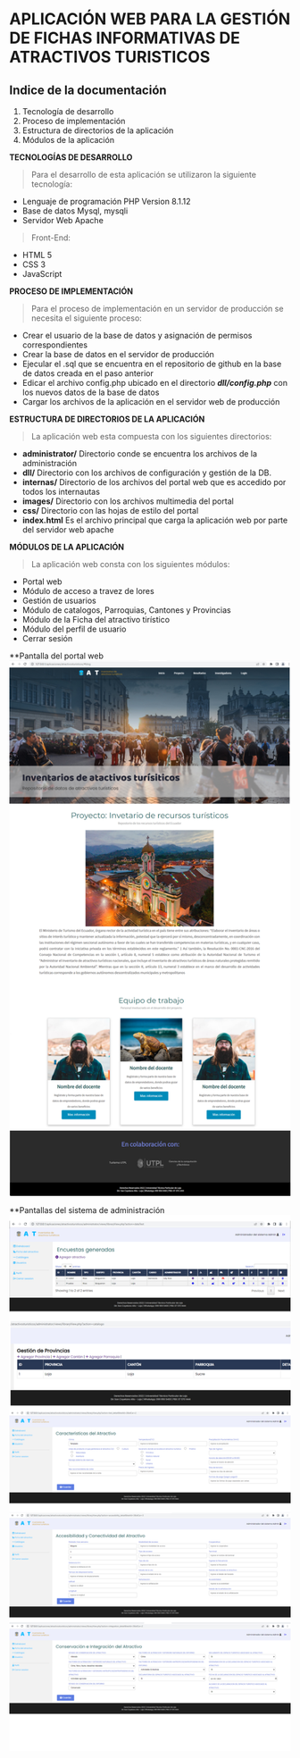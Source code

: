 # APLICACIÓN WEB PARA LA GESTIÓN DE FICHAS INFORMATIVAS DE ATRACTIVOS TURISTICOS 
## Indice de la documentación
1. Tecnología de desarrollo
2. Proceso de implementación
3. Estructura de directorios de la aplicación
4. Módulos de la aplicación


**TECNOLOGÍAS DE DESARROLLO**
> Para el desarrollo de esta aplicación se utilizaron la siguiente tecnología:
- Lenguaje de programación PHP Version 8.1.12
- Base  de datos Mysql, mysqli
- Servidor Web Apache

> Front-End:
- HTML 5
- CSS 3
- JavaScript


**PROCESO DE IMPLEMENTACIÓN**
> Para el proceso de implementación en un servidor de producción se necesita el siguiente proceso:

- Crear el usuario de la base de datos y asignación de permisos correspondientes
- Crear la base de datos en el servidor de producción
- Ejecular el .sql que se encuentra en el repositorio de github en la base de datos creada en el paso anterior
- Edicar el archivo config.php ubicado en el directorio  **_dll/config.php_** con los nuevos datos de la base de datos
- Cargar los archivos de la aplicación en el servidor web de producción 

**ESTRUCTURA DE DIRECTORIOS DE LA APLICACIÓN**
> La aplicación web esta compuesta con los siguientes directorios:

- **administrator/** Directorio conde se encuentra los archivos de la administración
- **dll/** Directorio con los archivos de configuración y gestión de la DB.
- **internas/** Directorio de los archivos del portal web que es accedido por todos los internautas
-  **images/** Directorio con los archivos multimedia del portal 
-  **css/** Directorio con las hojas de estilo del portal 
-  **index.html** Es el archivo principal que carga la aplicación web por parte del servidor web apache

**MÓDULOS DE LA APLICACIÓN**
> La aplicación web consta con los siguientes módulos:

- Portal web 
- Módulo de acceso a travez de lores
- Gestión de usuarios 
- Módulo de catalogos, Parroquias, Cantones y Provincias
- Módulo de la Ficha del atractivo tirístico 
- Módulo del perfil de usuario
- Cerrar sesión

**Pantalla del portal web
![This is an image](https://github.com/jpmesarm/atractivosTuristicos/blob/main/images/portal.jpg)

**Pantallas del sistema de administración
![This is an image](https://github.com/jpmesarm/atractivosTuristicos/blob/main/images/administrator.jpg)
